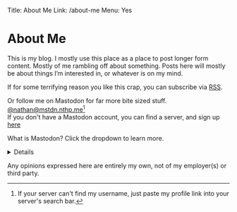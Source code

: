 Title: About Me
Link: /about-me
Menu: Yes

# About Me

This is my blog. I mostly use this place as a place to post longer form content. Mostly of me rambling off about something.
Posts here will mostly be about things I’m interested in, or whatever is on my mind.

If for some terrifying reason you like this crap, you can subscribe via [RSS](https://nthp.me/feed.rss).

Or follow me on Mastodon for far more bite sized stuff. <br>
[@nathan@mstdn.nthp.me](https://mstdn.nthp.me/@nathan)[^1] <br>
If you don't have a Mastodon account, you can find a server, and sign up [here](https://joinmastodon.org/servers)

What is Mastodon? Click the dropdown to learn more. <br>
<details>
	Mastodon is a different kind of social network. Instead of one big website, it's made up of many smaller communities, called 'servers.' You can choose the server that suits you best, follow people from other servers, and talk to them. It's like having your own corner of the internet where you can make friends and share ideas.[^2] You can learn more here [joinmastodon.org](https://joinmastodon.org).
</details>

Any opinions expressed here are entirely my own, not of my employer(s) or third party.


[^1]: If your server can't find my username, just paste my profile link into your server's search bar.
[^2]: Explanation generated by ChatGPT.